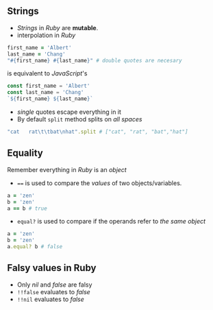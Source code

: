 ## Strings
- *Strings* in *Ruby* are **mutable**.
- interpolation in *Ruby*
```ruby
first_name = 'Albert'
last_name = 'Chang'
"#{first_name} #{last_name}" # double quotes are necesary
```
is equivalent to *JavaScript*'s
```js
const first_name = 'Albert'
const last_name = 'Chang'
`${first_name} ${last_name}`
```
- *single* quotes escape everything in it
- By default `split` method splits on *all spaces*
```ruby
"cat   rat\t\tbat\nhat".split # ["cat", "rat", "bat","hat"] 
```


## Equality
Remember everything in *Ruby* is an *object*
- `==` is used to compare the *values* of two objects/variables.
```ruby
a = 'zen'
b = 'zen'
a == b # true
``` 
- `equal?` is used to compare if the operands refer to *the same object*
```ruby
a = 'zen'
b = 'zen'
a.equal? b # false
```

## Falsy values in Ruby
- Only *nil* and *false* are falsy
- `!!false` evaluates to *false*
- `!!nil` evaluates to *false*

